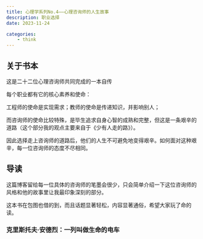 ```yaml
---
title: 心理学系列No.4——心理咨询师的人生故事
description: 职业选择
date: 2023-11-24

categories:
    - think
---
```

## 关于书本
这是二十二位心理咨询师共同完成的一本自传

每个职业都有它的核心素养和使命：

工程师的使命是实现需求；教师的使命是传递知识，并影响别人；

而咨询师的使命比较特殊，是毕生追求自身心智的成熟和完整，但这是一条艰辛的道路（这个部分我的观点主要来自于《少有人走的路》）。

因此选择走上咨询师的道路后，他们的人生不可避免地变得艰辛。如何面对这种艰辛，每一位咨询师的态度不尽相同。
## 导读
这篇博客留给每一位具体的咨询师的笔墨会很少，只会简单介绍一下这位咨询师的风格和他的故事里让我最印象深刻的部分。

这本书在包图也借的到，而且话题显著轻松，内容显著通俗，希望大家玩了命的读。

### 克里斯托夫·安德烈：一列叫做生命的电车
